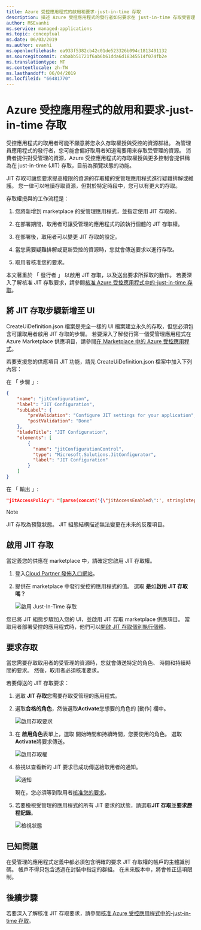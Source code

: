 ```yaml
---
title: Azure 受控應用程式的啟用和要求-just-in-time 存取
description: 描述 Azure 受控應用程式的發行者如何要求在 just-in-time 存取受管理的應用程式。
author: MSEvanhi
ms.service: managed-applications
ms.topic: conceptual
ms.date: 06/03/2019
ms.author: evanhi
ms.openlocfilehash: ea933f5382cb42c01de523326b094c1813401132
ms.sourcegitcommit: cababb51721f6ab6b61dda6d18345514f074fb2e
ms.translationtype: MT
ms.contentlocale: zh-TW
ms.lasthandoff: 06/04/2019
ms.locfileid: "66481770"
---
```

# <a name="enable-and-request-just-in-time-access-for-azure-managed-applications"></a>Azure 受控應用程式的啟用和要求-just-in-time 存取

受控應用程式的取用者可能不願意將您永久存取權授與受控的資源群組。 為管理員應用程式的發行者，您可能會偏好取用者知道需要用來存取受管理的資源。 消費者提供對受管理的資源，Azure 受控應用程式的存取權授與更多控制會提供稱為在 just-in-time (JIT) 存取，目前為預覽狀態的功能。

JIT 存取可讓您要求提高權限的資源的存取權的受管理應用程式進行疑難排解或維護。 您一律可以唯讀存取資源，但對於特定時段中，您可以有更大的存取。

存取權授與的工作流程是：

1. 您將新增到 marketplace 的受管理應用程式，並指定使用 JIT 存取的。

1. 在部署期間，取用者可讓受管理的應用程式的該執行個體的 JIT 存取權。

1. 在部署後，取用者可以變更 JIT 存取的設定。

1. 當您需要疑難排解或更新受控的資源時，您就會傳送要求以進行存取。

1. 取用者核准您的要求。

本文著重於 「 發行者 」 以啟用 JIT 存取，以及送出要求所採取的動作。 若要深入了解核准 JIT 存取要求，請參閱[核准 Azure 受控應用程式中的-just-in-time 存取](approve-just-in-time-access.md)。

## <a name="add-jit-access-step-to-ui"></a>將 JIT 存取步驟新增至 UI

CreateUiDefinition.json 檔案是完全一樣的 UI 檔案建立永久的存取，但您必須包含可讓取用者啟用 JIT 存取的步驟。 若要深入了解發行第一個受管理應用程式在 Azure Marketplace 供應項目，請參閱[在 Marketplace 中的 Azure 受控應用程式](publish-marketplace-app.md)。

若要支援您的供應項目 JIT 功能，請先 CreateUiDefinition.json 檔案中加入下列內容：

在 「 步驟 」:

```json
{
    "name": "jitConfiguration",
    "label": "JIT Configuration",
    "subLabel": {
        "preValidation": "Configure JIT settings for your application",
        "postValidation": "Done"
    },
    "bladeTitle": "JIT Configuration",
    "elements": [
        {
          "name": "jitConfigurationControl",
          "type": "Microsoft.Solutions.JitConfigurator",
          "label": "JIT Configuration"
        }
    ]
}
```
 
在 「 輸出 」:

```json
"jitAccessPolicy": "[parse(concat('{\"jitAccessEnabled\":', string(steps('jitConfiguration').jitConfigurationControl.jitEnabled), ',\"jitApprovalMode\":\"', steps('jitConfiguration').jitConfigurationControl.jitApprovalMode, '\",\"maximumJitAccessDuration\":\"', steps('jitConfiguration').jitConfigurationControl.maxAccessDuration, '\",\"jitApprovers\":', string(steps('jitConfiguration').jitConfigurationControl.approvers), '}'))]"
```

> [!NOTE]
> JIT 存取為預覽狀態。 JIT 組態結構描述無法變更在未來的反覆項目。

## <a name="enable-jit-access"></a>啟用 JIT 存取

當定義您的供應在 marketplace 中，請確定您啟用 JIT 存取權。

1. 登入[Cloud Partner 發佈入口網站](https://cloudpartner.azure.com)。

1. 提供在 marketplace 中發行受控的應用程式的值。 選取  **是**如**啟用 JIT 存取嗎？**

   ![啟用 Just-In-Time 存取](./media/request-just-in-time-access/marketplace-enable.png)

您已將 JIT 組態步驟加入您的 UI，並啟用 JIT 存取 marketplace 供應項目。 當取用者部署受控的應用程式時，他們可以[開啟 JIT 存取個別執行個體](approve-just-in-time-access.md#enable-during-deployment)。

## <a name="request-access"></a>要求存取

當您需要存取取用者的受管理的資源時，您就會傳送特定的角色、 時間和持續時間的要求。 然後，取用者必須核准要求。

若要傳送的 JIT 存取要求：

1. 選取  **JIT 存取**您需要存取受管理的應用程式。

1. 選取**合格的角色**，然後選取**Activate**您想要的角色的 [動作] 欄中。

   ![啟用存取要求](./media/request-just-in-time-access/send-request.png)

1. 在 **啟用角色**表單上，選取 開始時間和持續時間，您要使用的角色。 選取  **Activate**將要求傳送。

   ![啟用存取權](./media/request-just-in-time-access/activate-access.png) 

1. 檢視以查看新的 JIT 要求已成功傳送給取用者的通知。

   ![通知](./media/request-just-in-time-access/in-progress.png)

   現在，您必須等到取用者[核准您的要求](approve-just-in-time-access.md#approve-requests)。

1. 若要檢視受管理的應用程式的所有 JIT 要求的狀態，請選取**JIT 存取**並**要求歷程記錄**。

   ![檢視狀態](./media/request-just-in-time-access/view-status.png)

## <a name="known-issues"></a>已知問題

在受管理的應用程式定義中都必須包含明確的要求 JIT 存取權的帳戶的主體識別碼。 帳戶不得只包含透過在封裝中指定的群組。 在未來版本中，將會修正這項限制。

## <a name="next-steps"></a>後續步驟

若要深入了解核准 JIT 存取要求，請參閱[核准 Azure 受控應用程式中的-just-in-time 存取](approve-just-in-time-access.md)。
